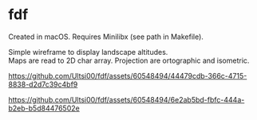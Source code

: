 # fdf  
Created in macOS. Requires Minilibx (see path in Makefile).  

Simple wireframe to display landscape altitudes.  
Maps are read to 2D char array. Projection are ortographic and isometric.  


https://github.com/Ultsi00/fdf/assets/60548494/44479cdb-366c-4715-8838-d2d7c39c4bf9


https://github.com/Ultsi00/fdf/assets/60548494/6e2ab5bd-fbfc-444a-b2eb-b5d84476502e

